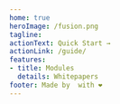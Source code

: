 ```yaml
---
home: true
heroImage: /fusion.png
tagline: 
actionText: Quick Start →
actionLink: /guide/
features:
- title: Modules
  details: Whitepapers
footer: Made by  with ❤️
---
```

